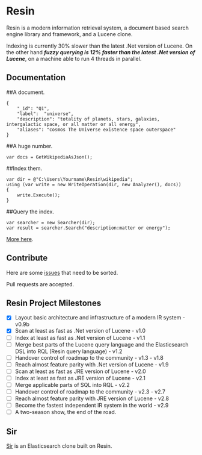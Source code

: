 # Resin

Resin is a modern information retrieval system, a document based search engine library and framework, and a Lucene clone. 

Indexing is currently 30% slower than the latest .Net version of Lucene. On the other hand ___fuzzy querying is 12% faster than the latest .Net version of Lucene___, on a machine able to run 4 threads in parallel.

## Documentation

##A document.

	{
		"_id": "Q1",
		"label":  "universe",
		"description": "totality of planets, stars, galaxies, intergalactic space, or all matter or all energy",
		"aliases": "cosmos The Universe existence space outerspace"
	}

##A huge number.
	
	var docs = GetWikipediaAsJson();

##Index them.

	var dir = @"C:\Users\Yourname\Resin\wikipedia";
	using (var write = new WriteOperation(dir, new Analyzer(), docs))
	{
		write.Execute();
	}

##Query the index.
<a name="inproc" id="inproc"></a>

	var searcher = new Searcher(dir);
	var result = searcher.Search("description:matter or energy");

[More here](https://github.com/kreeben/resin/wiki). 

## Contribute

Here are some [issues](https://github.com/kreeben/resin/issues) that need to be sorted.

Pull requests are accepted.

## Resin Project Milestones

- [x] Layout basic architecture and infrastructure of a modern IR system - v0.9b
- [x] Scan at least as fast as .Net version of Lucene - v1.0
- [ ] Index at least as fast as .Net version of Lucene - v1.1
- [ ] Merge best parts of the Lucene query language and the Elasticsearch DSL into RQL (Resin query language) - v1.2
- [ ] Handover control of roadmap to the community - v1.3 - v1.8
- [ ] Reach almost feature parity with .Net version of Lucene - v1.9
- [ ] Scan at least as fast as JRE version of Lucene - v2.0
- [ ] Index at least as fast as JRE version of Lucene - v2.1
- [ ] Merge applicable parts of SQL into RQL - v2.2
- [ ] Handover control of roadmap to the community - v2.3 - v2.7
- [ ] Reach almost feature parity with JRE version of Lucene - v2.8
- [ ] Become the fastest independent IR system in the world - v2.9
- [ ] A two-season show, the end of the road.

## Sir

[Sir](https://github.com/kreeben/sir) is an Elasticsearch clone built on Resin.
